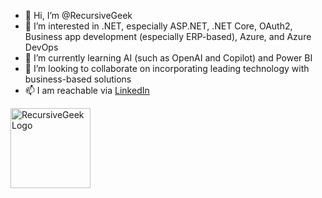 - 👋 Hi, I’m @RecursiveGeek
- 👀 I’m interested in .NET, especially ASP.NET, .NET Core, OAuth2, Business app development (especially ERP-based), Azure, and Azure DevOps
- 🌱 I’m currently learning AI (such as OpenAI and Copilot) and Power BI
- 💞️ I’m looking to collaborate on incorporating leading technology with business-based solutions
- 📫 I am reachable via [LinkedIn](https://www.linkedin.com/in/hansdickel)

<img src="https://avatars.githubusercontent.com/u/38358141" alt="RecursiveGeek Logo" width="128">

